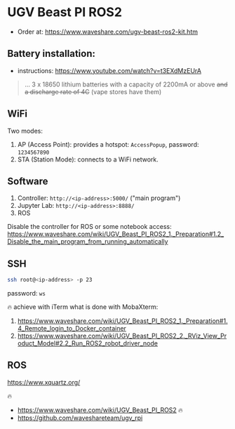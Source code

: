 # UGV Beast PI ROS2

- Order at: https://www.waveshare.com/ugv-beast-ros2-kit.htm

## Battery installation:

- instructions: https://www.youtube.com/watch?v=t3EXdMzEUrA

> ... 3 x 18650 lithium batteries with a capacity of 2200mA or above ~~and a discharge rate of 4C~~ (vape stores have them)

## WiFi

Two modes:

1. AP (Access Point): provides a hotspot: `AccessPopup`, password: `1234567890`
2. STA (Station Mode): connects to a WiFi network.

## Software

1. Controller: `http://<ip-address>:5000/` ("main program")
2. Jupyter Lab: `http://<ip-address>:8888/`
3. ROS


Disable the controller for ROS or some notebook access: https://www.waveshare.com/wiki/UGV_Beast_PI_ROS2_1._Preparation#1.2_Disable_the_main_program_from_running_automatically

## SSH

```bash
ssh root@<ip-address> -p 23
```

password: `ws`

🔥 achieve with iTerm what is done with MobaXterm: 
1. https://www.waveshare.com/wiki/UGV_Beast_PI_ROS2_1._Preparation#1.4_Remote_login_to_Docker_container
2. https://www.waveshare.com/wiki/UGV_Beast_PI_ROS2_2._RViz_View_Product_Model#2.2_Run_ROS2_robot_driver_node

## ROS

https://www.xquartz.org/

🔥

- https://www.waveshare.com/wiki/UGV_Beast_PI_ROS2 🔥
- https://github.com/waveshareteam/ugv_rpi


